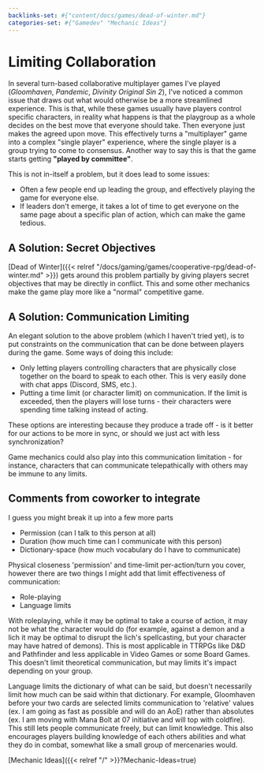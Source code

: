 ```yaml
---
backlinks-set: #{"content/docs/games/dead-of-winter.md"}
categories-set: #{"Gamedev" "Mechanic Ideas"}
---
```

# Limiting Collaboration

In several turn-based collaborative multiplayer games I've played
(_Gloomhaven_, _Pandemic_, _Divinity Original Sin 2_), I've noticed a common
issue that draws out what would otherwise be a more streamlined experience.
This is that, while these games usually have players control specific
characters, in reality what happens is that the playgroup as a whole decides on
the best move that everyone should take. Then everyone just makes the agreed
upon move. This effectively turns a "multiplayer" game into a complex "single
player" experience, where the single player is a group trying to come to
consensus. Another way to say this is that the game starts getting **"played by
committee"**.

This is not in-itself a problem, but it does lead to some issues:

 - Often a few people end up leading the group, and effectively playing the
   game for everyone else.
 - If leaders don't emerge, it takes a lot of time to get everyone on the same
   page about a specific plan of action, which can make the game tedious.

## A Solution: Secret Objectives

[Dead of Winter]({{< relref "/docs/gaming/games/cooperative-rpg/dead-of-winter.md" >}}) gets
around this problem partially by giving players secret objectives that may be
directly in conflict. This and some other mechanics make the game play more
like a "normal" competitive game.

## A Solution: Communication Limiting

An elegant solution to the above problem (which I haven't tried yet), is to put
constraints on the communication that can be done between players during the
game.  Some ways of doing this include:

 - Only letting players controlling characters that are physically close
   together on the board to speak to each other. This is very easily done with
   chat apps (Discord, SMS, etc.).
 - Putting a time limit (or character limit) on communication. If the limit is
   exceeded, then the players will lose turns - their characters were spending
   time talking instead of acting.

These options are interesting because they produce a trade off - is it better
for our actions to be more in sync, or should we just act with less
synchronization?

Game mechanics could also play into this communication limitation - for
instance, characters that can communicate telepathically with others may be
immune to any limits.


## Comments from coworker to integrate

I guess you might break it up into a few more parts
* Permission (can I talk to this person at all)
* Duration (how much time can I communicate with this person)
* Dictionary-space (how much vocabulary do I have to communicate)

Physical closeness 'permission' and time-limit per-action/turn you cover,
however there are two things I might add that limit effectiveness of
communication:
* Role-playing
* Language limits

With roleplaying, while it may be optimal to take a course of action, it may
not be what the character would do (for example, against a demon and a lich it
may be optimal to disrupt the lich's spellcasting, but your character may have
hatred of demons).  This is most applicable in TTRPGs like D&D and Pathfinder
and less applicable in Video Games or some Board Games.   This doesn't limit
theoretical communication, but may limits it's impact depending on your group.

Language limits the dictionary of what can be said, but doesn't necessarily
limit how much can be said within that dictionary.  For example, Gloomhaven
before your two cards are selected limits communication to 'relative' values
(ex. I am going as fast as possible and will do an AoE) rather than absolutes
(ex. I am moving with Mana Bolt at 07 initiative and will top with coldfire).
This still lets people communicate freely, but can limit knowledge.  This also
encourages players building knowledge of each others abilities and what they do
in combat, somewhat like a small group of mercenaries would.









[Mechanic Ideas]({{< relref "/" >}}?Mechanic-Ideas=true)

